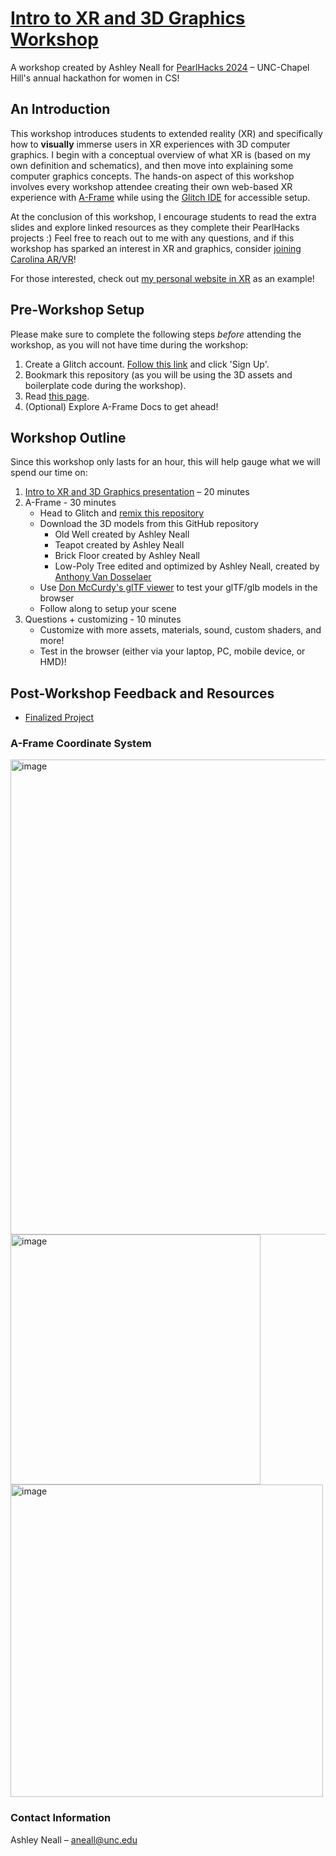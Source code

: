 # [Intro to XR and 3D Graphics Workshop](https://www.canva.com/design/DAF5aj7hjkQ/zH2YqO-NQ97gI3Pp0zZPaw/view?utm_content=DAF5aj7hjkQ&utm_campaign=designshare&utm_medium=link&utm_source=editor)
A workshop created by Ashley Neall for [PearlHacks 2024](https://pearlhacks.com/) – UNC-Chapel Hill's annual hackathon for women in CS!

## An Introduction
This workshop introduces students to extended reality (XR) and specifically how to **visually** immerse users in XR experiences with 3D computer graphics. I begin with a conceptual overview of what XR is (based on my own definition and schematics), and then move into explaining some computer graphics concepts. The hands-on aspect of this workshop involves every workshop attendee creating their own web-based XR experience with [A-Frame](https://aframe.io/) while using the [Glitch IDE](https://glitch.com/) for accessible setup.

At the conclusion of this workshop, I encourage students to read the extra slides and explore linked resources as they complete their PearlHacks projects :) Feel free to reach out to me with any questions, and if this workshop has sparked an interest in XR and graphics, consider [joining Carolina AR/VR](https://linktr.ee/carvr)!

For those interested, check out [my personal website in XR](https://ashleyinvr.glitch.me/) as an example!

## Pre-Workshop Setup
Please make sure to complete the following steps *before* attending the workshop, as you will not have time during the workshop:
1. Create a Glitch account. [Follow this link](https://glitch.com/) and click 'Sign Up'.
2. Bookmark this repository (as you will be using the 3D assets and boilerplate code during the workshop).
3. Read [this page](https://aframe.io/docs/1.5.0/introduction/).
4. (Optional) Explore A-Frame Docs to get ahead!

## Workshop Outline
Since this workshop only lasts for an hour, this will help gauge what we will spend our time on:
1. [Intro to XR and 3D Graphics presentation](https://www.canva.com/design/DAF5aj7hjkQ/zH2YqO-NQ97gI3Pp0zZPaw/view?utm_content=DAF5aj7hjkQ&utm_campaign=designshare&utm_medium=link&utm_source=editor) – 20 minutes
2. A-Frame - 30 minutes
   * Head to Glitch and [remix this repository](https://glitch.com/~ph2024-xrand3d-graphics)
   * Download the 3D models from this GitHub repository
     * Old Well created by Ashley Neall
     * Teapot created by Ashley Neall
     * Brick Floor created by Ashley Neall
     * Low-Poly Tree edited and optimized by Ashley Neall, created by [Anthony Van Dosselaer](https://sketchfab.com/3d-models/low-poly-tree-606d11eec2504972aa5e455c88879872)
   * Use [Don McCurdy's glTF viewer](https://gltf-viewer.donmccurdy.com/) to test your glTF/glb models in the browser
   * Follow along to setup your scene
4. Questions + customizing - 10 minutes
   * Customize with more assets, materials, sound, custom shaders, and more!
   * Test in the browser (either via your laptop, PC, mobile device, or HMD)!


## Post-Workshop Feedback and Resources
* [Finalized Project](https://glitch.com/~ph2024-xrand3d-graphics)
### A-Frame Coordinate System
<img width="760" alt="image" src="https://github.com/aneall/IntroToXRand3DGraphics/assets/111532673/dd30d32c-2ff9-464e-8f32-4fecbb344f32">
<img width="400" alt="image" src="https://github.com/aneall/IntroToXRand3DGraphics/assets/111532673/4ee00795-1aab-4dc4-b7aa-a733dc6c6945">
<img width="500" alt="image" src="https://github.com/aneall/IntroToXRand3DGraphics/assets/111532673/7377b5f3-3245-45e9-a87e-7f43c83797b1">

### Contact Information
Ashley Neall – aneall@unc.edu

